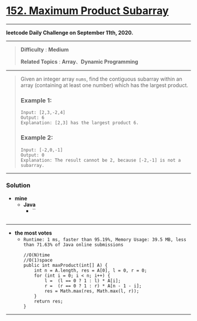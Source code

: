 # [152. Maximum Product Subarray](https://leetcode.com/problems/maximum-product-subarray/)

---

**leetcode Daily Challenge on September 11th, 2020.**

---

> **Difficulty** : **Medium**
>
> **Related Topics** : **Array**、**Dynamic Programming**

---

> Given an integer array `nums`, find the contiguous subarray within an array (containing at least one number) which has the largest product.
>
> ### Example 1:
> ```
> Input: [2,3,-2,4]
> Output: 6
> Explanation: [2,3] has the largest product 6.
> ```
>
> ### Example 2:
> ```
> Input: [-2,0,-1]
> Output: 0
> Explanation: The result cannot be 2, because [-2,-1] is not a subarray.
> ```

---


### Solution
* **mine**
  * **Java**
    * ``
      ```

      ```

---

* **the most votes**
  * `Runtime: 1 ms, faster than 95.19%, Memory Usage: 39.5 MB, less than 71.63% of Java online submissions`
    ```
    //O(N)time
    //O(1)space
    public int maxProduct(int[] A) {
        int n = A.length, res = A[0], l = 0, r = 0;
        for (int i = 0; i < n; i++) {
            l =  (l == 0 ? 1 : l) * A[i];
            r =  (r == 0 ? 1 : r) * A[n - 1 - i];
            res = Math.max(res, Math.max(l, r));
        }
        return res;
    }
    ```

---
